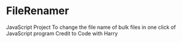 # FileRenamer
JavaScript Project
To change the file name of bulk files in one click of JavaScript program
Credit to Code with Harry
